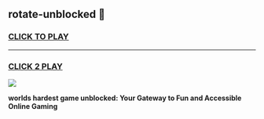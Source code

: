 
## rotate-unblocked 👋
<h3>
<a href="https://premium.freeplayer.one?title=rotate-unblocked&ref=14F">CLICK TO PLAY</a></h3>
<hr>

<h3>
<a href="https://premium.freeplayer.one?title=rotate-unblocked&ref=14F">CLICK 2 PLAY</a>
  
</h3>

<a href="https://premium.freeplayer.one?title=rotate-unblocked&ref=12F/"><img src="https://clearcache.store/games.png"></a>


**worlds hardest game unblocked: Your Gateway to Fun and Accessible Online Gaming**
